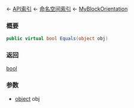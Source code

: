 ← [API索引](Api-Index) ← [命名空间索引](Namespace-Index) ← [MyBlockOrientation](VRageMath.MyBlockOrientation)

### 概要

```csharp
public virtual bool Equals(object obj)
```

### 返回

[bool](https://docs.microsoft.com/en-us/dotnet/api/System.Boolean?view=netframework-4.6)

### 参数

* [object](https://docs.microsoft.com/en-us/dotnet/api/System.Object?view=netframework-4.6) obj
